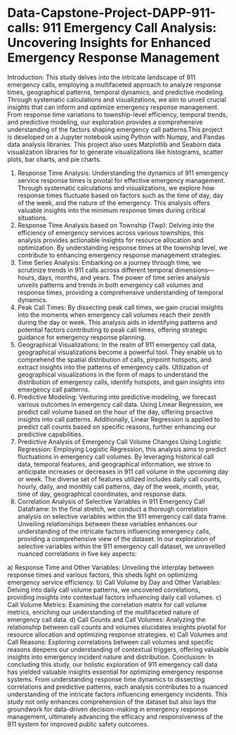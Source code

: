 # Data-Capstone-Project-DAPP-911-calls: 911 Emergency Call Analysis: Uncovering Insights for Enhanced Emergency Response Management

Introduction:
This study delves into the intricate landscape of 911 emergency calls, employing a multifaceted approach to analyze response times, geographical patterns, temporal dynamics, and predictive modeling. Through systematic calculations and visualizations, we aim to unveil crucial insights that can inform and optimize emergency response management. From response time variations to township-level efficiency, temporal trends, and predictive modeling, our exploration provides a comprehensive understanding of the factors shaping emergency call patterns.This project is developed on a Jupyter notebook using Python with Numpy, and Pandas data analysis libraries. This project also uses Matplotlib and Seaborn data visualization libraries for to generate visualizations like histograms, scatter plots, bar charts, and pie charts.
1. Response Time Analysis:
Understanding the dynamics of 911 emergency service response times is pivotal for effective emergency management. Through systematic calculations and visualizations, we explore how response times fluctuate based on factors such as the time of day, day of the week, and the nature of the emergency. This analysis offers valuable insights into the minimum response times during critical situations.
2. Response Time Analysis based on Township (Twp):
Delving into the efficiency of emergency services across various townships, this analysis provides actionable insights for resource allocation and optimization. By understanding response times at the township level, we contribute to enhancing emergency response management strategies.
3. Time Series Analysis:
Embarking on a journey through time, we scrutinize trends in 911 calls across different temporal dimensions—hours, days, months, and years. The power of time series analysis unveils patterns and trends in both emergency call volumes and response times, providing a comprehensive understanding of temporal dynamics.
4. Peak Call Times:
By dissecting peak call times, we gain crucial insights into the moments when emergency call volumes reach their zenith during the day or week. This analysis aids in identifying patterns and potential factors contributing to peak call times, offering strategic guidance for emergency response planning.
5. Geographical Visualizations:
In the realm of 911 emergency call data, geographical visualizations become a powerful tool. They enable us to comprehend the spatial distribution of calls, pinpoint hotspots, and extract insights into the patterns of emergency calls. Utilization of geographical visualizations in the form of maps to understand the distribution of emergency calls, identify hotspots, and gain insights into emergency call patterns.
6. Predictive Modeling:
Venturing into predictive modeling, we forecast various outcomes in emergency call data. Using Linear Regression, we predict call volume based on the hour of the day, offering proactive insights into call patterns. Additionally, Linear Regression is applied to predict call counts based on specific reasons, further enhancing our predictive capabilities.
7. Predictive Analysis of Emergency Call Volume Changes Using Logistic Regression:
Employing Logistic Regression, this analysis aims to predict fluctuations in emergency call volumes. By leveraging historical call data, temporal features, and geographical information, we strive to anticipate increases or decreases in 911 call volume in the upcoming day or week. The diverse set of features utilized includes daily call counts, hourly, daily, and monthly call patterns, day of the week, month, year, time of day, geographical coordinates, and response data.
8. Correlation Analysis of Selective Variables in 911 Emergency Call Dataframe:
In the final stretch, we conduct a thorough correlation analysis on selective variables within the 911 emergency call data frame. Unveiling relationships between these variables enhances our understanding of the intricate factors influencing emergency calls, providing a comprehensive view of the dataset.
In our exploration of selective variables within the 911 emergency call dataset, we unravelled nuanced correlations in five key aspects:

a)	Response Time and Other Variables: Unveiling the interplay between response times and various factors, this sheds light on optimizing emergency service efficiency.
b)	Call Volume by Day and Other Variables: Delving into daily call volume patterns, we uncovered correlations, providing insights into contextual factors influencing daily call volumes.
c)	Call Volume Metrics: Examining the correlation matrix for call volume metrics, enriching our understanding of the multifaceted nature of emergency call data.
d)	Call Counts and Call Volumes: Analyzing the relationship between call counts and volumes elucidates insights pivotal for resource allocation and optimizing response strategies.
e)	Call Volumes and Call Reasons: Exploring correlations between call volumes and specific reasons deepens our understanding of contextual triggers, offering valuable insights into emergency incident nature and distribution.
Conclusion:
In concluding this study, our holistic exploration of 911 emergency call data has yielded valuable insights essential for optimizing emergency response systems. From understanding response time dynamics to dissecting correlations and predictive patterns, each analysis contributes to a nuanced understanding of the intricate factors influencing emergency incidents. This study not only enhances comprehension of the dataset but also lays the groundwork for data-driven decision-making in emergency response management, ultimately advancing the efficacy and responsiveness of the 911 system for improved public safety outcomes.


